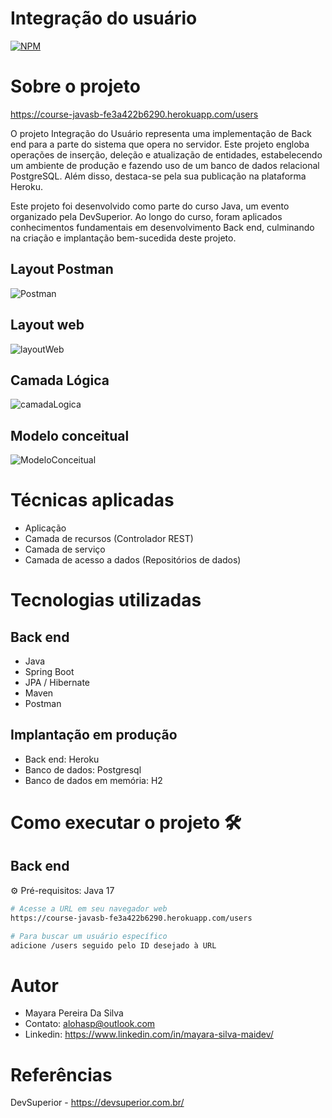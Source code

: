 # Integração do usuário
[![NPM](https://img.shields.io/npm/l/react)](https://github.com/imaisilva/workshop-springboot3-jpa/blob/main/LICENSE)

# Sobre o projeto

https://course-javasb-fe3a422b6290.herokuapp.com/users

O projeto Integração do Usuário representa uma implementação de Back end para a parte do sistema que opera no servidor. Este projeto engloba operações de inserção, deleção e atualização de entidades, estabelecendo um ambiente de produção e fazendo uso de um banco de dados relacional PostgreSQL. Além disso, destaca-se pela sua publicação na plataforma Heroku.

Este projeto foi desenvolvido como parte do curso Java, um evento organizado pela DevSuperior. Ao longo do curso, foram aplicados conhecimentos fundamentais em desenvolvimento Back end, culminando na criação e implantação bem-sucedida deste projeto.

## Layout Postman
![Postman](https://github.com/imaisilva/workshop-springboot3-jpa/assets/104701999/6b1f7b47-763b-41aa-8a9e-2c997689495c)

## Layout web
![layoutWeb](https://github.com/imaisilva/workshop-springboot3-jpa/assets/104701999/f3b1311e-471f-490b-b7d8-84774504afd6)

## Camada Lógica
![camadaLogica](https://github.com/imaisilva/workshop-springboot3-jpa/assets/104701999/ab6ce0f9-ef6f-4a34-ab5c-2bda2db41e7b)

## Modelo conceitual
![ModeloConceitual](https://github.com/imaisilva/workshop-springboot3-jpa/assets/104701999/72fcad7a-7eaf-422d-8f76-0edbc44fa193)

# Técnicas aplicadas
- Aplicação
- Camada de recursos (Controlador REST)
- Camada de serviço
- Camada de acesso a dados (Repositórios de dados)

# Tecnologias utilizadas
## Back end
- Java
- Spring Boot
- JPA / Hibernate
- Maven
- Postman

## Implantação em produção
- Back end: Heroku
- Banco de dados: Postgresql
- Banco de dados em memória: H2

# Como executar o projeto 🛠️

## Back end
⚙️ Pré-requisitos: Java 17

```bash
# Acesse a URL em seu navegador web
https://course-javasb-fe3a422b6290.herokuapp.com/users

# Para buscar um usuário específico
adicione /users seguido pelo ID desejado à URL
```

# Autor

- Mayara Pereira Da Silva
- Contato: alohasp@outlook.com
- Linkedin: https://www.linkedin.com/in/mayara-silva-maidev/

# Referências
DevSuperior - https://devsuperior.com.br/
